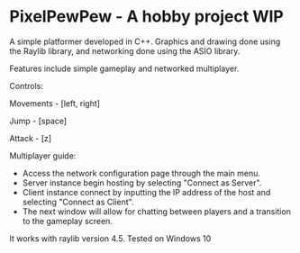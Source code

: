 # PixelPewPew - A hobby project WIP

A simple platformer developed in C++. Graphics and drawing done using the Raylib library, and networking done using the ASIO library. 

Features include simple gameplay and networked multiplayer.

Controls: 

Movements - [left, right]

Jump - [space]

Attack - [z]

Multiplayer guide:
 - Access the network configuration page through the main menu.
 - Server instance begin hosting by selecting "Connect as Server".
 - Client instance connect by inputting the IP address of the host and selecting "Connect as Client".
 - The next window will allow for chatting between players and a transition to the gameplay screen.

It works with raylib version 4.5.
Tested on Windows 10

<br>
<br>


